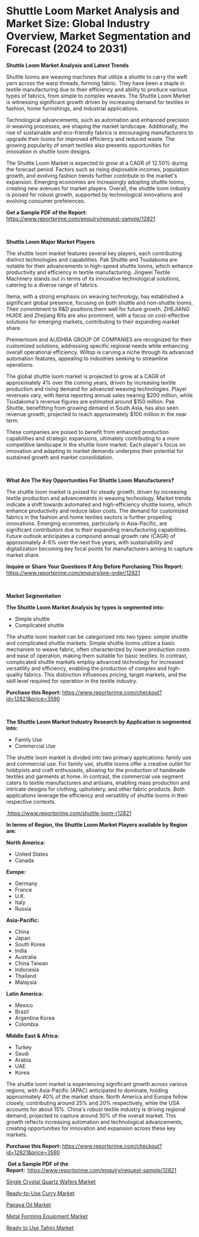 <p><h1>Shuttle Loom Market Analysis and Market Size: Global Industry Overview, Market Segmentation and Forecast (2024 to 2031)</h1></p><p><strong>Shuttle Loom Market Analysis and Latest Trends</strong></p>
<p><p>Shuttle looms are weaving machines that utilize a shuttle to carry the weft yarn across the warp threads, forming fabric. They have been a staple in textile manufacturing due to their efficiency and ability to produce various types of fabrics, from simple to complex weaves. The Shuttle Loom Market is witnessing significant growth driven by increasing demand for textiles in fashion, home furnishings, and industrial applications. </p><p>Technological advancements, such as automation and enhanced precision in weaving processes, are shaping the market landscape. Additionally, the rise of sustainable and eco-friendly fabrics is encouraging manufacturers to upgrade their looms for improved efficiency and reduced waste. The growing popularity of smart textiles also presents opportunities for innovation in shuttle loom designs.</p><p>The Shuttle Loom Market is expected to grow at a CAGR of 12.50% during the forecast period. Factors such as rising disposable incomes, population growth, and evolving fashion trends further contribute to the market's expansion. Emerging economies are increasingly adopting shuttle looms, creating new avenues for market players. Overall, the shuttle loom industry is poised for robust growth, supported by technological innovations and evolving consumer preferences.</p></p>
<p><strong>Get a Sample PDF of the Report:&nbsp;</strong> <a href="https://www.reportprime.com/enquiry/request-sample/12821?utm_campaign=1140&utm_medium=2&utm_source=Github&utm_content=ia&utm_term=10102024&utm_id=shuttle-loom">https://www.reportprime.com/enquiry/request-sample/12821</a></p>
<p>&nbsp;</p>
<p><strong>Shuttle Loom Major Market Players</strong></p>
<p><p>The shuttle loom market features several key players, each contributing distinct technologies and capabilities. Pak Shuttle and Tsudakoma are notable for their advancements in high-speed shuttle looms, which enhance productivity and efficiency in textile manufacturing. Jingwei Textile Machinery stands out in terms of its innovative technological solutions, catering to a diverse range of fabrics.</p><p>Itema, with a strong emphasis on weaving technology, has established a significant global presence, focusing on both shuttle and non-shuttle looms. Their commitment to R&D positions them well for future growth. ZHEJIANG HUIDE and Zhejiang Rifa are also prominent, with a focus on cost-effective solutions for emerging markets, contributing to their expanding market share.</p><p>Premierloom and ALIDHRA GROUP OF COMPANIES are recognized for their customized solutions, addressing specific regional needs while enhancing overall operational efficiency. Wiltop is carving a niche through its advanced automation features, appealing to industries seeking to streamline operations.</p><p>The global shuttle loom market is projected to grow at a CAGR of approximately 4% over the coming years, driven by increasing textile production and rising demand for advanced weaving technologies. Player revenues vary, with Itema reporting annual sales nearing $200 million, while Tsudakoma's revenue figures are estimated around $150 million. Pak Shuttle, benefitting from growing demand in South Asia, has also seen revenue growth, projected to reach approximately $100 million in the near term.</p><p>These companies are poised to benefit from enhanced production capabilities and strategic expansions, ultimately contributing to a more competitive landscape in the shuttle loom market. Each player's focus on innovation and adapting to market demands underpins their potential for sustained growth and market consolidation.</p></p>
<p>&nbsp;</p>
<p><strong>What Are The Key Opportunities For Shuttle Loom Manufacturers?</strong></p>
<p><p>The shuttle loom market is poised for steady growth, driven by increasing textile production and advancements in weaving technology. Market trends indicate a shift towards automated and high-efficiency shuttle looms, which enhance productivity and reduce labor costs. The demand for customized fabrics in the fashion and home textiles sectors is further propelling innovations. Emerging economies, particularly in Asia-Pacific, are significant contributors due to their expanding manufacturing capabilities. Future outlook anticipates a compound annual growth rate (CAGR) of approximately 4-6% over the next five years, with sustainability and digitalization becoming key focal points for manufacturers aiming to capture market share.</p></p>
<p><strong>Inquire or Share Your Questions If Any Before Purchasing This Report:</strong> <a href="https://www.reportprime.com/enquiry/pre-order/12821?utm_campaign=1140&utm_medium=2&utm_source=Github&utm_content=ia&utm_term=10102024&utm_id=shuttle-loom">https://www.reportprime.com/enquiry/pre-order/12821</a></p>
<p>&nbsp;</p>
<p><strong>Market Segmentation</strong></p>
<p><strong>The Shuttle Loom Market Analysis by types is segmented into:</strong></p>
<p><ul><li>Simple shuttle</li><li>Complicated shuttle</li></ul></p>
<p><p>The shuttle loom market can be categorized into two types: simple shuttle and complicated shuttle markets. Simple shuttle looms utilize a basic mechanism to weave fabric, often characterized by lower production costs and ease of operation, making them suitable for basic textiles. In contrast, complicated shuttle markets employ advanced technology for increased versatility and efficiency, enabling the production of complex and high-quality fabrics. This distinction influences pricing, target markets, and the skill level required for operation in the textile industry.</p></p>
<p><strong>Purchase this Report:&nbsp;</strong><a href="https://www.reportprime.com/checkout?id=12821&price=3590&utm_campaign=1140&utm_medium=2&utm_source=Github&utm_content=ia&utm_term=10102024&utm_id=shuttle-loom">https://www.reportprime.com/checkout?id=12821&price=3590</a></p>
<p>&nbsp;</p>
<p><strong>The Shuttle Loom Market Industry Research by Application is segmented into:</strong></p>
<p><ul><li>Family Use</li><li>Commercial Use</li></ul></p>
<p><p>The shuttle loom market is divided into two primary applications: family use and commercial use. For family use, shuttle looms offer a creative outlet for hobbyists and craft enthusiasts, allowing for the production of handmade textiles and garments at home. In contrast, the commercial use segment caters to textile manufacturers and artisans, enabling mass production and intricate designs for clothing, upholstery, and other fabric products. Both applications leverage the efficiency and versatility of shuttle looms in their respective contexts.</p></p>
<p><a href="https://www.reportprime.com/shuttle-loom-r12821?utm_campaign=1140&utm_medium=2&utm_source=Github&utm_content=ia&utm_term=10102024&utm_id=shuttle-loom">&nbsp;https://www.reportprime.com/shuttle-loom-r12821</a></p>
<p><strong>In terms of Region, the Shuttle Loom Market Players available by Region are:</strong></p>
<p>
    <p> <strong> North America: </strong>
        <ul>
            <li>United States</li>
            <li>Canada</li>
        </ul>
        </p> 
    <p> <strong> Europe: </strong>
        <ul>
            <li>Germany</li>
            <li>France</li>
            <li>U.K.</li>
            <li>Italy</li>
            <li>Russia</li>
        </ul>
        </p> 
    <p> <strong> Asia-Pacific: </strong>
        <ul>
            <li>China</li>
            <li>Japan</li>
            <li>South Korea</li>
            <li>India</li>
            <li>Australia</li>
            <li>China Taiwan</li>
            <li>Indonesia</li>
            <li>Thailand</li>
            <li>Malaysia</li>
        </ul>
        </p> 
    <p> <strong> Latin America: </strong>
        <ul>
            <li>Mexico</li>
            <li>Brazil</li>
            <li>Argentina Korea</li>
            <li>Colombia</li>
        </ul>
        </p> 
    <p> <strong> Middle East & Africa: </strong>
        <ul>
            <li>Turkey</li>
            <li>Saudi</li>
            <li>Arabia</li>
            <li>UAE</li>
            <li>Korea</li>
        </ul>
    </p>
    </p>
<p><p>The shuttle loom market is experiencing significant growth across various regions, with Asia-Pacific (APAC) anticipated to dominate, holding approximately 40% of the market share. North America and Europe follow closely, contributing around 25% and 20% respectively, while the USA accounts for about 15%. China's robust textile industry is driving regional demand, projected to capture around 30% of the overall market. This growth reflects increasing automation and technological advancements, creating opportunities for innovation and expansion across these key markets.</p></p>
<p><strong>Purchase this Report: </strong><a href="https://www.reportprime.com/checkout?id=12821&price=3590&utm_campaign=1140&utm_medium=2&utm_source=Github&utm_content=ia&utm_term=10102024&utm_id=shuttle-loom">https://www.reportprime.com/checkout?id=12821&price=3590</a></p>
<p>&nbsp;<strong>Get a Sample PDF of the Report:&nbsp;&nbsp;</strong><a href="https://www.reportprime.com/enquiry/request-sample/12821?utm_campaign=1140&utm_medium=2&utm_source=Github&utm_content=ia&utm_term=10102024&utm_id=shuttle-loom">https://www.reportprime.com/enquiry/request-sample/12821</a></p>
<p><strong></strong></p>
<p><p><a href="https://www.linkedin.com/pulse/evolution-single-crystal-quartz-wafers-market-key-shifts-jdkpe?utm_campaign=1140&utm_medium=2&utm_source=Github&utm_content=ia&utm_term=10102024&utm_id=shuttle-loom">Single Crystal Quartz Wafers Market</a></p><p><a href="https://issuu.com/reportprime-2/docs/ready-to-use-curry-market-size-2030_3dd33e842d3078?utm_campaign=1140&utm_medium=2&utm_source=Github&utm_content=ia&utm_term=10102024&utm_id=shuttle-loom">Ready-to-Use Curry Market</a></p><p><a href="https://www.linkedin.com/pulse/sustainability-trends-papaya-oil-industry-market-implications-2tuhf?utm_campaign=1140&utm_medium=2&utm_source=Github&utm_content=ia&utm_term=10102024&utm_id=shuttle-loom">Papaya Oil Market</a></p><p><a href="https://github.com/florjvdva/Market-Research-Report-List-1/blob/main/metal-forming-equipment-market.md?utm_campaign=1140&utm_medium=2&utm_source=Github&utm_content=ia&utm_term=10102024&utm_id=shuttle-loom">Metal Forming Equipment Market</a></p><p><a href="https://issuu.com/reportprime-2/docs/ready-to-use-tahini-market-size-203_779bb595102266?utm_campaign=1140&utm_medium=2&utm_source=Github&utm_content=ia&utm_term=10102024&utm_id=shuttle-loom">Ready to Use Tahini Market</a></p></p>